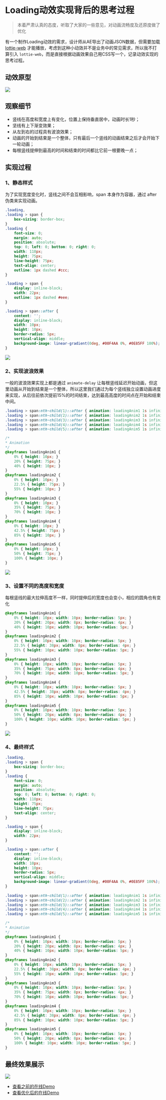 # Loading动效实现背后的思考过程

> 本着严肃认真的态度，听取了大家的一些意见，对动画流畅度及还原度做了优化

有一个制作Loading动效的需求，设计师从AE导出了动画JSON数据，但需要加载 [lottie-web](https://github.com/airbnb/lottie-web) 才能播放，考虑到这种小动效并不是业务中的常见需求，所以我不打算引入 `lottie-web`，而是直接根据动画效果自己用CSS写一个，记录动效实现的思考过程。

## 动效原型

![](https://github.com/gafish/gafish.github.com/raw/master/images/loading.gif)


## 观察细节

- 竖线在高度和宽度上有变化，位置上保持垂直居中，动画时长1秒；
- 坚线有上下渐变效果；
- 从左到右的过程具有波浪效果；
- 动画的开始到结束是一个整体，只有最后一个竖线的动画结束之后才会开始下一轮动画；
- 每根竖线提伸到最高的时间和结束的时间都比它前一根要晚一点；

## 实现过程

### 1、静态样式

为了实现宽度变化时，竖线之间不会互相影响，span 本身作为容器，通过 after 伪类来实现动画。

```css
.loading,
.loading > span {
    box-sizing: border-box;
}
.loading {
    font-size: 0;
    margin: auto;
    position: absolute;
    top: 0; left: 0; bottom: 0; right: 0;
    width: 110px;
    height: 75px;
    line-height: 75px;
    text-align: center;
    outline: 1px dashed #ccc;
}

.loading > span {
    display: inline-block;
    width: 22px;
    outline: 1px dashed #eee;
}

.loading > span::after {
    content: '';
    display: inline-block;
    width: 10px;
    height: 10px;
    border-radius: 5px;
    vertical-align: middle;
    background-image: linear-gradient(0deg, #00F4AA 0%, #0E85FF 100%);
}
```

![](https://github.com/gafish/gafish.github.com/raw/master/images/Jietu20190704-074955.jpg)

### 2、实现波浪效果

一般的波浪效果实现上都是通过 `animate-delay` 让每根竖线延迟开始动画，但这里动画从开始到结束是一个整体，所以这里我们通过为每个竖线独立设置动画进度来实现，从后往前依次提前15%的时间结束，达到最高高度的时间点在开始和结束中间。

```css
.loading > span:nth-child(1)::after { animation: loadingAnim1 1s infinite; }
.loading > span:nth-child(2)::after { animation: loadingAnim2 1s infinite; }
.loading > span:nth-child(3)::after { animation: loadingAnim3 1s infinite; }
.loading > span:nth-child(4)::after { animation: loadingAnim4 1s infinite; }
.loading > span:nth-child(5)::after { animation: loadingAnim5 1s infinite; }

/*
* Animation
*/
@keyframes loadingAnim1 {
    0% { height: 10px; }
    20% { height: 75px; }
    40% { height: 10px; }
}
@keyframes loadingAnim2 {
    0% { height: 10px; }
    22.5% { height: 75px; }
    55% { height: 10px; }
}
@keyframes loadingAnim3 {
    0% { height: 10px; }
    35% { height: 75px; }
    70% { height: 10px; }
}
@keyframes loadingAnim4 {
    0% { height: 10px; }
    42.5% { height: 75px; }
    85% { height: 10px; }
}
@keyframes loadingAnim5 {
    0% { height: 10px; }
    50% { height: 75px; }
    100% { height: 10px; }
}
```

![](https://github.com/gafish/gafish.github.com/raw/master/images/Jietu20190704-091232.gif)

### 3、设置不同的高度和宽度

每根竖线的最大拉伸高度不一样，同时提伸后的宽度也会变小，相应的圆角也有变化

```css
@keyframes loadingAnim1 {
    0% { height: 10px; width: 10px; border-radius: 5px; }
    20% { height: 20px; width: 8px; border-radius: 4px; }
    40% { height: 10px; width: 10px; border-radius: 5px; }
}
@keyframes loadingAnim2 {
    0% { height: 10px; width: 10px; border-radius: 5px; }
    22.5% { height: 38px; width: 8px; border-radius: 4px; }
    55% { height: 10px; width: 10px; border-radius: 5px; }
}
@keyframes loadingAnim3 {
    0% { height: 10px; width: 10px; border-radius: 5px; }
    35% { height: 75px; width: 8px; border-radius: 4px; }
    70% { height: 10px; width: 10px; border-radius: 5px; }
}
@keyframes loadingAnim4 {
    0% { height: 10px; width: 10px; border-radius: 5px; }
    42.5% { height: 38px; width: 8px; border-radius: 4px; }
    85% { height: 10px; width: 10px; border-radius: 5px; }
}
@keyframes loadingAnim5 {
    0% { height: 10px; width: 10px; border-radius: 5px; }
    50% { height: 20px; width: 8px; border-radius: 4px; }
    100% { height: 10px; width: 10px; border-radius: 5px; }
}
```

![](https://github.com/gafish/gafish.github.com/raw/master/images/Jietu20190704-090944.gif)

### 4、最终样式

```css
.loading,
.loading > span {
    box-sizing: border-box;
}
.loading {
    font-size: 0;
    margin: auto;
    position: absolute;
    top: 0; left: 0; bottom: 0; right: 0;
    width: 110px;
    height: 75px;
    line-height: 75px;
    text-align: center;
}

.loading > span {
    display: inline-block;
    width: 22px;
}

.loading > span::after {
    content: '';
    display: inline-block;
    width: 10px;
    height: 10px;
    border-radius: 5px;
    vertical-align: middle;
    background-image: linear-gradient(0deg, #00F4AA 0%, #0E85FF 100%);
}
    
.loading > span:nth-child(1)::after { animation: loadingAnim1 1s infinite; }
.loading > span:nth-child(2)::after { animation: loadingAnim2 1s infinite; }
.loading > span:nth-child(3)::after { animation: loadingAnim3 1s infinite; }
.loading > span:nth-child(4)::after { animation: loadingAnim4 1s infinite; }
.loading > span:nth-child(5)::after { animation: loadingAnim5 1s infinite; }

/*
* Animation
*/
@keyframes loadingAnim1 {
    0% { height: 10px; width: 10px; border-radius: 5px; }
    20% { height: 20px; width: 8px; border-radius: 4px; }
    40% { height: 10px; width: 10px; border-radius: 5px; }
}
@keyframes loadingAnim2 {
    0% { height: 10px; width: 10px; border-radius: 5px; }
    22.5% { height: 38px; width: 8px; border-radius: 4px; }
    55% { height: 10px; width: 10px; border-radius: 5px; }
}
@keyframes loadingAnim3 {
    0% { height: 10px; width: 10px; border-radius: 5px; }
    35% { height: 75px; width: 8px; border-radius: 4px; }
    70% { height: 10px; width: 10px; border-radius: 5px; }
}
@keyframes loadingAnim4 {
    0% { height: 10px; width: 10px; border-radius: 5px; }
    42.5% { height: 38px; width: 8px; border-radius: 4px; }
    85% { height: 10px; width: 10px; border-radius: 5px; }
}
@keyframes loadingAnim5 {
    0% { height: 10px; width: 10px; border-radius: 5px; }
    50% { height: 20px; width: 8px; border-radius: 4px; }
    100% { height: 10px; width: 10px; border-radius: 5px; }
}
```

## 最终效果展示

![](https://github.com/gafish/gafish.github.com/raw/master/images/Jietu20190704-093059.gif)

- [查看之前的在线Demo](http://gafish.github.io/demo/loading.html)
- [查看优化后的在线Demo](http://gafish.github.io/demo/loading2.html)